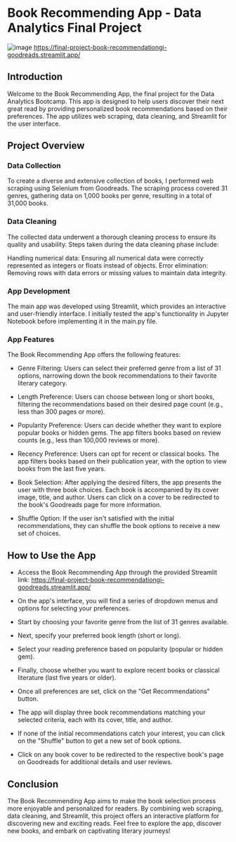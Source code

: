 # Book Recommending App - Data Analytics Final Project
![image](https://github.com/MargaMontV/Final-Project-Book-Recommendation/assets/122310638/a4799096-e440-405c-a60e-9b1619a19c9c)
 https://final-project-book-recommendationgi-goodreads.streamlit.app/


## Introduction
Welcome to the Book Recommending App, the final project for the Data Analytics Bootcamp. This app is designed to help users discover their next great read by providing personalized book recommendations based on their preferences. The app utilizes web scraping, data cleaning, and Streamlit for the user interface.

## Project Overview
### Data Collection
To create a diverse and extensive collection of books, I performed web scraping using Selenium from Goodreads. The scraping process covered 31 genres, gathering data on 1,000 books per genre, resulting in a total of 31,000 books.

### Data Cleaning
The collected data underwent a thorough cleaning process to ensure its quality and usability. Steps taken during the data cleaning phase include:

Handling numerical data: Ensuring all numerical data were correctly represented as integers or floats instead of objects.
Error elimination: Removing rows with data errors or missing values to maintain data integrity.
### App Development
The main app was developed using Streamlit, which provides an interactive and user-friendly interface. I initially tested the app's functionality in Jupyter Notebook before implementing it in the main.py file.

### App Features
The Book Recommending App offers the following features:

- Genre Filtering: Users can select their preferred genre from a list of 31 options, narrowing down the book recommendations to their favorite literary category.

- Length Preference: Users can choose between long or short books, filtering the recommendations based on their desired page count (e.g., less than 300 pages or more).

- Popularity Preference: Users can decide whether they want to explore popular books or hidden gems. The app filters books based on review counts (e.g., less than 100,000 reviews or more).

- Recency Preference: Users can opt for recent or classical books. The app filters books based on their publication year, with the option to view books from the last five years.

- Book Selection: After applying the desired filters, the app presents the user with three book choices. Each book is accompanied by its cover image, title, and author. Users can click on a cover to be redirected to the book's Goodreads page for more information.

- Shuffle Option: If the user isn't satisfied with the initial recommendations, they can shuffle the book options to receive a new set of choices.

## How to Use the App
- Access the Book Recommending App through the provided Streamlit link: https://final-project-book-recommendationgi-goodreads.streamlit.app/

- On the app's interface, you will find a series of dropdown menus and options for selecting your preferences.

- Start by choosing your favorite genre from the list of 31 genres available.

- Next, specify your preferred book length (short or long).

- Select your reading preference based on popularity (popular or hidden gem).

- Finally, choose whether you want to explore recent books or classical literature (last five years or older).

- Once all preferences are set, click on the "Get Recommendations" button.

- The app will display three book recommendations matching your selected criteria, each with its cover, title, and author.

- If none of the initial recommendations catch your interest, you can click on the "Shuffle" button to get a new set of book options.

- Click on any book cover to be redirected to the respective book's page on Goodreads for additional details and user reviews.

## Conclusion
The Book Recommending App aims to make the book selection process more enjoyable and personalized for readers. By combining web scraping, data cleaning, and Streamlit, this project offers an interactive platform for discovering new and exciting reads. Feel free to explore the app, discover new books, and embark on captivating literary journeys!

